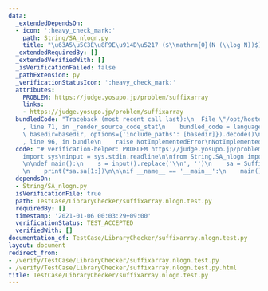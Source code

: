 ```yaml
---
data:
  _extendedDependsOn:
  - icon: ':heavy_check_mark:'
    path: String/SA_nlogn.py
    title: "\u63A5\u5C3E\u8F9E\u914D\u5217 ($\\mathrm{O}(N (\\log N))$)"
  _extendedRequiredBy: []
  _extendedVerifiedWith: []
  _isVerificationFailed: false
  _pathExtension: py
  _verificationStatusIcon: ':heavy_check_mark:'
  attributes:
    PROBLEM: https://judge.yosupo.jp/problem/suffixarray
    links:
    - https://judge.yosupo.jp/problem/suffixarray
  bundledCode: "Traceback (most recent call last):\n  File \"/opt/hostedtoolcache/Python/3.9.6/x64/lib/python3.9/site-packages/onlinejudge_verify/documentation/build.py\"\
    , line 71, in _render_source_code_stat\n    bundled_code = language.bundle(stat.path,\
    \ basedir=basedir, options={'include_paths': [basedir]}).decode()\n  File \"/opt/hostedtoolcache/Python/3.9.6/x64/lib/python3.9/site-packages/onlinejudge_verify/languages/python.py\"\
    , line 96, in bundle\n    raise NotImplementedError\nNotImplementedError\n"
  code: "# verification-helper: PROBLEM https://judge.yosupo.jp/problem/suffixarray\n\
    import sys\ninput = sys.stdin.readline\n\nfrom String.SA_nlogn import SuffixArray\n\
    \n\ndef main():\n    s = input().replace('\\n', '')\n    sa = SuffixArray(s)\n\
    \n    print(*sa.sa[1:])\n\n\nif __name__ == '__main__':\n    main()\n"
  dependsOn:
  - String/SA_nlogn.py
  isVerificationFile: true
  path: TestCase/LibraryChecker/suffixarray.nlogn.test.py
  requiredBy: []
  timestamp: '2021-01-06 00:03:29+09:00'
  verificationStatus: TEST_ACCEPTED
  verifiedWith: []
documentation_of: TestCase/LibraryChecker/suffixarray.nlogn.test.py
layout: document
redirect_from:
- /verify/TestCase/LibraryChecker/suffixarray.nlogn.test.py
- /verify/TestCase/LibraryChecker/suffixarray.nlogn.test.py.html
title: TestCase/LibraryChecker/suffixarray.nlogn.test.py
---
```

